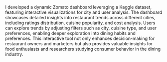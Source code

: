 
I developed a dynamic Zomato dashboard leveraging a Kaggle dataset, featuring interactive visualizations for city and user analysis. The dashboard showcases detailed insights into restaurant trends across different cities, including ratings distribution, cuisine popularity, and cost analysis. Users can explore trends by adjusting filters such as city, cuisine type, and user preferences, enabling deeper exploration into dining habits and preferences. This interactive tool not only enhances decision-making for restaurant owners and marketers but also provides valuable insights for food enthusiasts and researchers studying consumer behavior in the dining industry.

